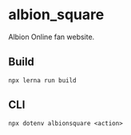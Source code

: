 # albion_square
Albion Online fan website.

## Build
```
npx lerna run build
```

## CLI
```
npx dotenv albionsquare <action>
```
